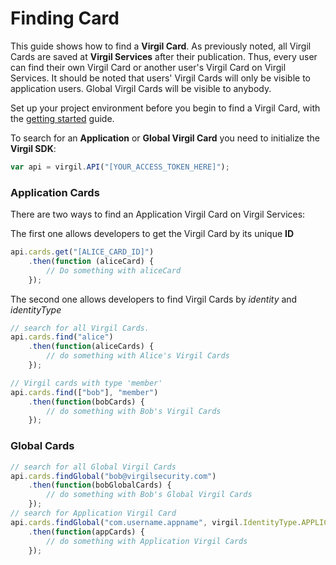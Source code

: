 # Finding Card

This guide shows how to find a **Virgil Card**. As previously noted, all Virgil Cards are saved at **Virgil Services** after their publication. Thus, every user can find their own Virgil Card or another user's Virgil Card on Virgil Services. It should be noted that users' Virgil Cards will only be visible to application users. Global Virgil Cards will be visible to anybody.

Set up your project environment before you begin to find a Virgil Card, with the [getting started](/docs/guides/configuration/client.md) guide.


To search for an **Application** or **Global Virgil Card** you need to initialize the **Virgil SDK**:

```javascript
var api = virgil.API("[YOUR_ACCESS_TOKEN_HERE]");
```


### Application Cards

There are two ways to find an Application Virgil Card on Virgil Services:

The first one allows developers to get the Virgil Card by its unique **ID**

```javascript
api.cards.get("[ALICE_CARD_ID]")
    .then(function (aliceCard) {
        // Do something with aliceCard
    });
```

The second one allows developers to find Virgil Cards by *identity* and *identityType*

```javascript
// search for all Virgil Cards.
api.cards.find("alice")
    .then(function(aliceCards) {
        // do something with Alice's Virgil Cards
    });

// Virgil cards with type 'member'
api.cards.find(["bob"], "member")
    .then(function(bobCards) {
        // do something with Bob's Virgil Cards
    });
```



### Global Cards

```javascript
// search for all Global Virgil Cards
api.cards.findGlobal("bob@virgilsecurity.com")
    .then(function(bobGlobalCards) {
        // do something with Bob's Global Virgil Cards
    });
// search for Application Virgil Card
api.cards.findGlobal("com.username.appname", virgil.IdentityType.APPLICATION)
    .then(function(appCards) {
        // do something with Application Virgil Cards
    });
```
